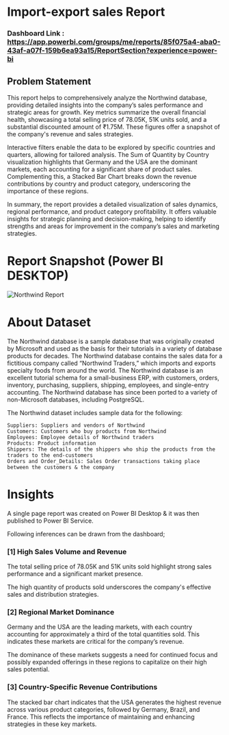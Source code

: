 # Import-export sales Report

### Dashboard Link : https://app.powerbi.com/groups/me/reports/85f075a4-aba0-43af-a07f-159b6ea93a15/ReportSection?experience=power-bi

## Problem Statement

This report helps to comprehensively analyze the Northwind database, providing detailed insights into the company’s sales performance and strategic areas for growth. Key metrics summarize the overall financial health, showcasing a total selling price of 78.05K, 51K units sold, and a substantial discounted amount of ₹1.75M. These figures offer a snapshot of the company's revenue and sales strategies.

Interactive filters enable the data to be explored by specific countries and quarters, allowing for tailored analysis. The Sum of Quantity by Country visualization highlights that Germany and the USA are the dominant markets, each accounting for a significant share of product sales. Complementing this, a Stacked Bar Chart breaks down the revenue contributions by country and product category, underscoring the importance of these regions.

In summary, the report provides a detailed visualization of sales dynamics, regional performance, and product category profitability. It offers valuable insights for strategic planning and decision-making, helping to identify strengths and areas for improvement in the company’s sales and marketing strategies.

 # Report Snapshot (Power BI DESKTOP)

![Northwind Report](https://github.com/RajShinde09/Sales_report_using_PowerBi/assets/126142440/83b9bc52-9bd4-432e-a434-159caee43d89)

# About Dataset
The Northwind database is a sample database that was originally created by Microsoft and used as the basis for their tutorials in a variety of database products for decades. The Northwind database contains the sales data for a fictitious company called “Northwind Traders,” which imports and exports specialty foods from around the world. The Northwind database is an excellent tutorial schema for a small-business ERP, with customers, orders, inventory, purchasing, suppliers, shipping, employees, and single-entry accounting. The Northwind database has since been ported to a variety of non-Microsoft databases, including PostgreSQL.

The Northwind dataset includes sample data for the following:
    
    Suppliers: Suppliers and vendors of Northwind
    Customers: Customers who buy products from Northwind
    Employees: Employee details of Northwind traders
    Products: Product information
    Shippers: The details of the shippers who ship the products from the traders to the end-customers
    Orders and Order_Details: Sales Order transactions taking place between the customers & the company



# Insights

A single page report was created on Power BI Desktop & it was then published to Power BI Service.

Following inferences can be drawn from the dashboard;

### [1] High Sales Volume and Revenue

   The total selling price of 78.05K and 51K units sold highlight strong sales performance and a significant market presence.

The high quantity of products sold underscores the company's effective sales and distribution strategies.


           
### [2] Regional Market Dominance

Germany and the USA are the leading markets, with each country accounting for approximately a third of the total quantities sold. This indicates these markets are critical for the company’s revenue.

The dominance of these markets suggests a need for continued focus and possibly expanded offerings in these regions to capitalize on their high sales potential.  
  
### [3] Country-Specific Revenue Contributions
  
   The stacked bar chart indicates that the USA generates the highest revenue across various product categories, followed by Germany, Brazil, and France. This reflects the importance of maintaining and enhancing strategies in these key markets.


